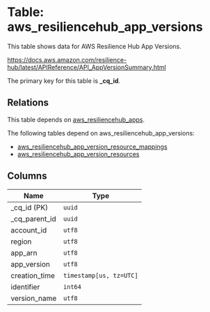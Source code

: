 # Table: aws_resiliencehub_app_versions

This table shows data for AWS Resilience Hub App Versions.

https://docs.aws.amazon.com/resilience-hub/latest/APIReference/API_AppVersionSummary.html

The primary key for this table is **_cq_id**.

## Relations

This table depends on [aws_resiliencehub_apps](aws_resiliencehub_apps.md).

The following tables depend on aws_resiliencehub_app_versions:
  - [aws_resiliencehub_app_version_resource_mappings](aws_resiliencehub_app_version_resource_mappings.md)
  - [aws_resiliencehub_app_version_resources](aws_resiliencehub_app_version_resources.md)

## Columns

| Name          | Type          |
| ------------- | ------------- |
|_cq_id (PK)|`uuid`|
|_cq_parent_id|`uuid`|
|account_id|`utf8`|
|region|`utf8`|
|app_arn|`utf8`|
|app_version|`utf8`|
|creation_time|`timestamp[us, tz=UTC]`|
|identifier|`int64`|
|version_name|`utf8`|